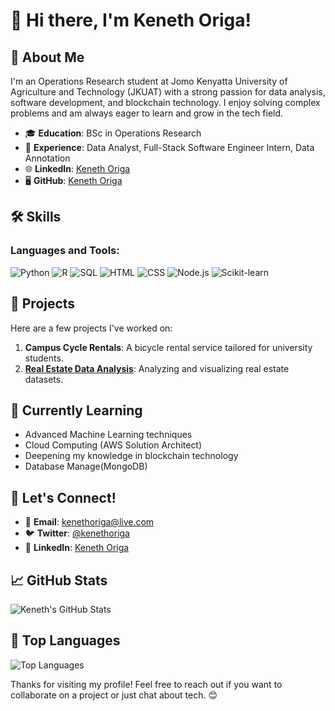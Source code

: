 # 👋 Hi there, I'm Keneth Origa!

## 🚀 About Me
I'm an Operations Research student at Jomo Kenyatta University of Agriculture and Technology (JKUAT) with a strong passion for data analysis, software development, and blockchain technology. I enjoy solving complex problems and am always eager to learn and grow in the tech field.

- 🎓 **Education**: BSc in Operations Research
- 💼 **Experience**: Data Analyst, Full-Stack Software Engineer Intern, Data Annotation 
- 🌐 **LinkedIn**: [Keneth Origa](https://www.linkedin.com/in/kenethoriga)
- 🖥️ **GitHub**: [Keneth Origa](https://www.github.com/kenethoriga)

## 🛠️ Skills
### Languages and Tools:
![Python](https://img.shields.io/badge/Python-3776AB?style=for-the-badge&logo=python&logoColor=white)
![R](https://img.shields.io/badge/R-276DC3?style=for-the-badge&logo=r&logoColor=white)
![SQL](https://img.shields.io/badge/SQL-4479A1?style=for-the-badge&logo=sql&logoColor=white)
![HTML](https://img.shields.io/badge/HTML5-E34F26?style=for-the-badge&logo=html5&logoColor=white)
![CSS](https://img.shields.io/badge/CSS3-1572B6?style=for-the-badge&logo=css3&logoColor=white)
![Node.js](https://img.shields.io/badge/Node.js-339933?style=for-the-badge&logo=nodedotjs&logoColor=white)
![Scikit-learn](https://img.shields.io/badge/Scikit--learn-F7931E?style=for-the-badge&logo=scikit-learn&logoColor=white)


## 🌟 Projects
Here are a few projects I've worked on:

1. **Campus Cycle Rentals**: A bicycle rental service tailored for university students.
2. **[Real Estate Data Analysis](https://github.com/kenethoriga/real-estate-data-analysis)**: Analyzing and visualizing real estate datasets.

## 🌱 Currently Learning
- Advanced Machine Learning techniques
- Cloud Computing (AWS Solution Architect)
- Deepening my knowledge in blockchain technology
- Database Manage(MongoDB)

## 💬 Let's Connect!
- 📧 **Email**: kenethoriga@live.com
- 🐦 **Twitter**: [@kenethoriga](https://twitter.com/kenethoriga)
- 💼 **LinkedIn**: [Keneth Origa](https://www.linkedin.com/in/kenethoriga)

## 📈 GitHub Stats
![Keneth's GitHub Stats](https://github-readme-stats.vercel.app/api?username=kenethoriga&show_icons=true&theme=radical)

## 🏅 Top Languages
![Top Languages](https://github-readme-stats.vercel.app/api/top-langs/?username=kenethoriga&layout=compact&theme=radical)

Thanks for visiting my profile! Feel free to reach out if you want to collaborate on a project or just chat about tech. 😊

